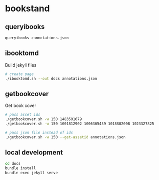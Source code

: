 # bookstand

## queryibooks

```sh
queryibooks >annotations.json
```

## ibooktomd

Build jekyll files

```sh
# create page
./ibooktomd.sh --out docs annotations.json
```


## getbookcover

Get book cover

```sh
# pass asset ids
./getbookcover.sh -w 150 1483501679
./getbookcover.sh -w 150 1001812902 1006365439 1018802008 1023327825

# pass json file instead of ids
./getbookcover.sh -w 150 --get-assetid annotations.json
```

## local development

```sh
cd docs
bundle install
bundle exec jekyll serve
```
